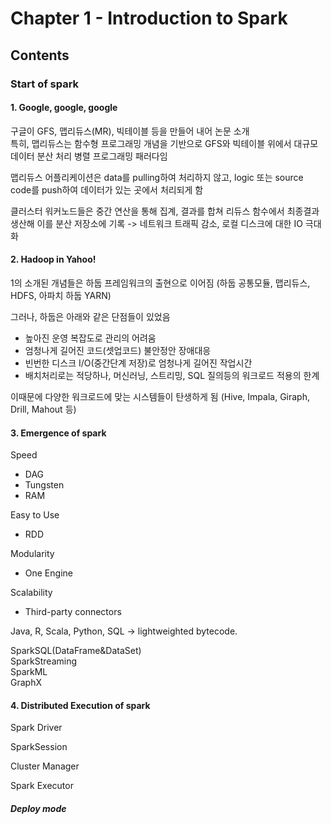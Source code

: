 # Chapter 1 - Introduction to Spark

## Contents

### Start of spark

#### 1. Google, google, google

구글이 GFS, 맵리듀스(MR), 빅테이블 등을 만들어 내어 논문 소개  
특히, 맵리듀스는 함수형 프로그래밍 개념을 기반으로 GFS와 빅테이블 위에서 대규모 데이터 분산 처리 병렬 프로그래밍 패러다임

맵리듀스 어플리케이션은 data를 pulling하여 처리하지 않고, logic 또는 source code를 push하여 데이터가 있는 곳에서 처리되게 함

클러스터 워커노드들은 중간 연산을 통해 집계, 결과를 합쳐 리듀스 함수에서 최종결과 생산해 이를 분산 저장소에 기록 -> 네트워크 트래픽 감소, 로컬 디스크에 대한 IO 극대화

#### 2. Hadoop in Yahoo!

1의 소개된 개념들은 하둡 프레임워크의 출현으로 이어짐 (하둡 공통모듈, 맵리듀스, HDFS, 아파치 하둡 YARN)

그러나, 하둡은 아래와 같은 단점들이 있었음

- 높아진 운영 복잡도로 관리의 어려움
- 엄청나게 길어진 코드(셋업코드) 불안정안 장애대응
- 빈번한 디스크 I/O(중간단계 저장)로 엄청나게 길어진 작업시간
- 배치처리로는 적당하나, 머신러닝, 스트리밍, SQL 질의등의 워크로드 적용의 한계

이때문에 다양한 워크로드에 맞는 시스템들이 탄생하게 됨 (Hive, Impala, Giraph, Drill, Mahout 등)

#### 3. Emergence of spark

Speed

- DAG
- Tungsten
- RAM

Easy to Use

- RDD

Modularity

- One Engine

Scalability

- Third-party connectors

Java, R, Scala, Python, SQL -> lightweighted bytecode.

SparkSQL(DataFrame&DataSet)  
SparkStreaming  
SparkML  
GraphX

#### 4. Distributed Execution of spark

Spark Driver

SparkSession

Cluster Manager

Spark Executor

##### Deploy mode
